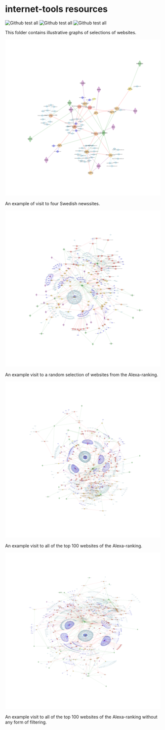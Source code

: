 # internet-tools resources

![Github test all](https://github.com/flindeberg/internet-tools/workflows/Build%20and%20test%20CI/badge.svg) ![Github test all](https://github.com/flindeberg/internet-tools/workflows/Lint/badge.svg) ![Github test all](https://github.com/flindeberg/internet-tools/workflows/Test%20RFC%20counting%20(including%20download)/badge.svg)

This folder contains illustrative graphs of selections of websites.

![Image of the Internet](https://raw.githubusercontent.com/flindeberg/internet-tools/master/resources/example_run.svg)

An example of visit to four Swedish newssites. 

![Image of the Internet](https://raw.githubusercontent.com/flindeberg/internet-tools/master/resources/alexa_random.svg)

An example visit to a random selection of websites from the Alexa-ranking.

![Image of the Internet](https://raw.githubusercontent.com/flindeberg/internet-tools/master/resources/alexa_100.svg)

An example visit to all of the top 100 websites of the Alexa-ranking.

![Image of the Internet](https://raw.githubusercontent.com/flindeberg/internet-tools/master/resources/alexa_100_unfiltered.svg)

An example visit to all of the top 100 websites of the Alexa-ranking without any form of filtering.
